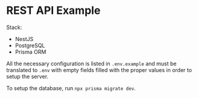 # REST API Example

Stack:

- NestJS
- PostgreSQL
- Prisma ORM

All the necessary configuration is listed in `.env.example` and must be translated to `.env` with empty fields filled with the proper values in order to setup the server.

To setup the database, run `npx prisma migrate dev`.
